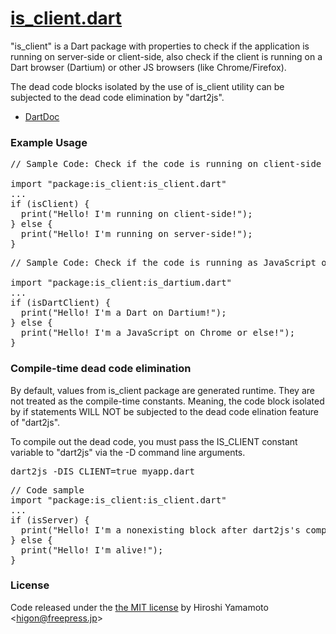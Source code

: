 # [is_client.dart](http://github.com/hyamamoto/is_client.dart)

"is_client" is a Dart package with properties to check if 
the application is running on server-side or client-side, 
also check if the client is running on a Dart browser 
(Dartium) or other JS browsers (like Chrome/Firefox).

The dead code blocks isolated by the use of is_client utility
can be subjected to the dead code elimination by "dart2js".

* [DartDoc](http://htmlpreview.github.com/?http://github.com/hyamamoto/is_client.dart/blob/master/doc/index.html)

### Example Usage

<pre>
// Sample Code: Check if the code is running on client-side or server-side.

import "package:is_client:is_client.dart"
...
if (isClient) {
  print("Hello! I'm running on client-side!");
} else {
  print("Hello! I'm running on server-side!");
}
</pre>

<pre>
// Sample Code: Check if the code is running as JavaScript or not.

import "package:is_client:is_dartium.dart"
...
if (isDartClient) {
  print("Hello! I'm a Dart on Dartium!");
} else {
  print("Hello! I'm a JavaScript on Chrome or else!");
}
</pre>


### Compile-time dead code elimination

By default, values from is_client package are generated
runtime. They are not treated as the compile-time constants.
Meaning, the code block isolated by if statements WILL NOT be
subjected to the dead code elination feature of "dart2js".

To compile out the dead code, you must pass the IS_CLIENT
constant variable to "dart2js" via the -D command line
arguments.

<pre>
dart2js -DIS_CLIENT=true myapp.dart
</pre>

<pre>
// Code sample
import "package:is_client:is_client.dart"
...
if (isServer) {
  print("Hello! I'm a nonexisting block after dart2js's compilation!");
} else {
  print("Hello! I'm alive!");
}
</pre>

### License

Code released under the [the MIT license](LICENSE) by Hiroshi Yamamoto \<higon@freepress.jp\>

